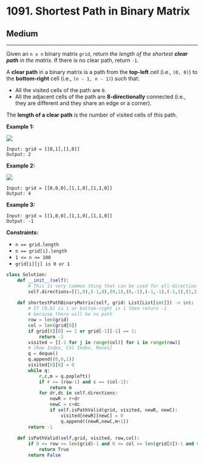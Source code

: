# 1091. Shortest Path in Binary Matrix

## Medium

***

Given an `n x n` binary matrix `grid`, return _the length of the shortest **clear path** in the matrix_. If there is no clear path, return `-1`.

A **clear path** in a binary matrix is a path from the **top-left** cell (i.e., `(0, 0)`) to the **bottom-right** cell (i.e., `(n - 1, n - 1)`) such that:

* All the visited cells of the path are `0`.
* All the adjacent cells of the path are **8-directionally** connected (i.e., they are different and they share an edge or a corner).

The **length of a clear path** is the number of visited cells of this path.

&#x20;

**Example 1:**

![](https://assets.leetcode.com/uploads/2021/02/18/example1\_1.png)

```
Input: grid = [[0,1],[1,0]]
Output: 2
```

**Example 2:**

![](https://assets.leetcode.com/uploads/2021/02/18/example2\_1.png)

```
Input: grid = [[0,0,0],[1,1,0],[1,1,0]]
Output: 4
```

**Example 3:**

```
Input: grid = [[1,0,0],[1,1,0],[1,1,0]]
Output: -1
```

&#x20;

**Constraints:**

* `n == grid.length`
* `n == grid[i].length`
* `1 <= n <= 100`
* `grid[i][j] is 0 or 1`

```python
class Solution:
    def __init__(self):
        # This is very common thing that can be used for all-direction moving
        self.directions=[(1,0),(-1,0),(0,1),(0,-1),(-1,-1),(-1,1),(1,1),(1,-1)]
        
    def shortestPathBinaryMatrix(self, grid: List[List[int]]) -> int:
        # If [0,0] is 1 or bottom-right is 1 then return -1
        # because there will be no path
        row = len(grid)
        col = len(grid[0])
        if grid[0][0] == 1 or grid[-1][-1] == 1:
            return -1
        visited = [[-1 for j in range(col)] for i in range(row)]
        # [Row Index, Col Index, Moves]
        q = deque()
        q.append((0,0,1))
        visited[0][0] = 0
        while q:
            r,c,m = q.popleft()
            if r == (row-1) and c == (col-1):
                return m
            for dr,dc in self.directions:
                newR = r+dr
                newC = c+dc
                if self.isPathValid(grid, visited, newR, newC):
                    visited[newR][newC] = 0
                    q.append((newR,newC,m+1))
        return -1
            
    def isPathValid(self,grid, visited, row,col):
        if 0 <= row <= len(grid)-1 and 0 <= col <= len(grid[0])-1 and visited[row][col] == -1 and grid[row][col] == 0:
            return True
        return False
```
